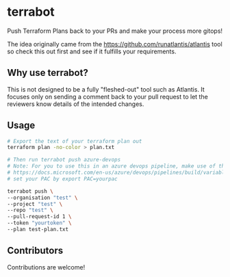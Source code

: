 # terrabot
Push Terraform Plans back to your PRs and make your process more gitops!

The idea originally came from the https://github.com/runatlantis/atlantis tool so check this out first and see if it fulfills your requirements.

## Why use terrabot?

This is not designed to be a fully "fleshed-out" tool such as Atlantis. 
It focuses only on sending a comment back to your pull request to let the reviewers know details of the intended changes. 

## Usage

```sh
# Export the text of your terraform plan out
terraform plan -no-color > plan.txt

# Then run terrabot push azure-devops
# Note: For you to use this in an azure devops pipeline, make use of the pipeline variables 
# https://docs.microsoft.com/en-us/azure/devops/pipelines/build/variables?view=azure-devops&tabs=yaml
# set your PAC by export PAC=yourpac

terrabot push \
--organisation "test" \
--project "test" \
--repo "test" \
--pull-request-id 1 \
--token "yourtoken" \
--plan test-plan.txt

```

## Contributors

Contributions are welcome!

